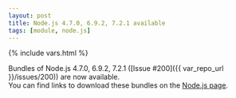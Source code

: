 ```yaml
---
layout: post
title: Node.js 4.7.0, 6.9.2, 7.2.1 available
tags: [module, node.js]
---
```

{% include vars.html %}

Bundles of Node.js 4.7.0, 6.9.2, 7.2.1 ([Issue #200]({{ var_repo_url }}/issues/200)) are now available.<br />
You can find links to download these bundles on the [Node.js page](/bins/nodejs).